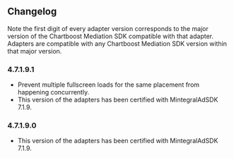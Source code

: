 ## Changelog

Note the first digit of every adapter version corresponds to the major version of the Chartboost Mediation SDK compatible with that adapter. 
Adapters are compatible with any Chartboost Mediation SDK version within that major version.

### 4.7.1.9.1
- Prevent multiple fullscreen loads for the same placement from happening concurrently.
- This version of the adapters has been certified with MintegralAdSDK 7.1.9.

### 4.7.1.9.0
- This version of the adapters has been certified with MintegralAdSDK 7.1.9.
